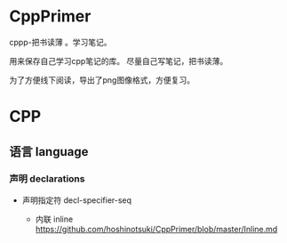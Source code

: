 # CppPrimer
cppp-把书读薄 。学习笔记。

用来保存自己学习cpp笔记的库。
尽量自己写笔记，把书读薄。

为了方便线下阅读，导出了png图像格式，方便复习。

# CPP

## 语言 language

### 声明 declarations

- 声明指定符 decl-specifier-seq 

  - 内联 inline https://github.com/hoshinotsuki/CppPrimer/blob/master/Inline.md

    


